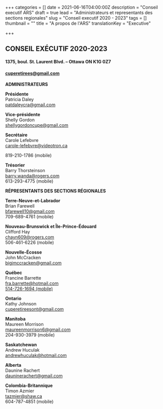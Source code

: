 +++
categories = []
date = 2021-06-16T04:00:00Z
description = "Conseil executif ARS"
draft = true
lead = "Administrateurs et representants des sections regionales"
slug = "Conseil executif 2020 - 2023"
tags = []
thumbnail = ""
title = "A propos de l'ARS"
translationKey = "Executive"

+++
## **CONSEIL EXÉCUTIF 2020-2023**

#### **1375, boul. St. Laurent Blvd. – Ottawa ON K1G 0Z7** 

#### **cuperetirees@gmail.com**

**ADMINISTRATEURS**

**Présidente**  
Patricia Daley  
[patdaleycra@gmail.com](mailto:patdaleycra@gmail.com)

**Vice-présidente**  
Shelly Gordon  
[shellygordoncupe@gmail.com](mailto:shellygordoncupe@gmail.com)

**Secrétaire**  
Carole Lefebvre  
[carole-lefebvre@videotron.ca](mailto:carole-lefebvre@videotron.ca)

819-210-1786 (mobile)

**Trésorier**  
Barry Thorsteinson  
[barry.wanda@rogers.com](mailto:barry.wanda@rogers.com)  
613-293-4775 (mobile)

**RÉPRESENTANTS DES SECTIONS RÉGIONALES**

**Terre-Neuve-et-Labrador**  
Brian Farewell  
[bfarewell10@gmail.com](mailto:bfarewell10@gmail.com)  
709-689-4761 (mobile)

**Nouveau-Brunswick et Île-Prince-Édouard**  
Clifford Hay  
[chayn609@rogers.com](mailto:chayn609@rogers.com)  
506-461-6226 (mobile)

**Nouvelle-Écosse**  
John McCracken  
[bigjmccracken@gmail.com](mailto:bigjmccracken@gmail.com)

**Québec**  
Francine Barrette  
[fra.barrette@hotmail.com  
514-726-1694 (mobile)](mailto:fra.barrette@hotmail.com)

**Ontario**  
Kathy Johnson  
[cuperetireesont@gmail.com](mailto:cuperetireesont@gmail.com)

**Manitoba**  
Maureen Morrison  
[maureenmorrison6@gmail.com](mailto:maureenmorrison6@gmail.com)  
204-930-3979 (mobile)

**Saskatchewan**  
Andrew Huculak  
[andrewhuculak@hotmail.com](mailto:andrewhuculak@hotmail.com)

**Alberta**  
Daunine Rachert  
[dauninerachert@gmail.com](mailto:dauninerachert@gmail.com)

**Colombia-Britannique**  
Timon Azmier  
[tazmier@shaw.ca](mailto:tazmier@shaw.ca)  
604-787-4851 (mobile)